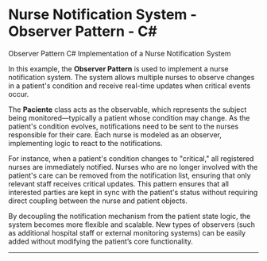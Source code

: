 # Nurse Notification System - Observer Pattern - C#
Observer Pattern C# Implementation of a Nurse Notification System

In this example, the **Observer Pattern** is used to implement a nurse notification system. The system allows multiple nurses to observe changes in a patient's condition and receive real-time updates when critical events occur. 

The **Paciente** class acts as the observable, which represents the subject being monitored—typically a patient whose condition may change. As the patient's condition evolves, notifications need to be sent to the nurses responsible for their care. Each nurse is modeled as an observer, implementing logic to react to the notifications.

For instance, when a patient's condition changes to "critical," all registered nurses are immediately notified. Nurses who are no longer involved with the patient's care can be removed from the notification list, ensuring that only relevant staff receives critical updates. This pattern ensures that all interested parties are kept in sync with the patient's status without requiring direct coupling between the nurse and patient objects.

By decoupling the notification mechanism from the patient state logic, the system becomes more flexible and scalable. New types of observers (such as additional hospital staff or external monitoring systems) can be easily added without modifying the patient’s core functionality.

------
